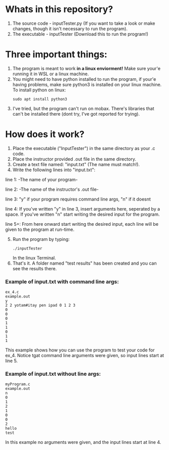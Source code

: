 # Whats in this repository?
1. The source code - inputTester.py (If you want to take a look or make changes, though it isn't necessary to run the program).
2. The executable - inputTester (Download this to run the program!)
# Three important things:
1. The program is meant to work **in a linux enviorment!** Make sure your'e running it in WSL or a linux machine.
2. You might need to have python installed to run the program, if your'e having problems, make sure python3 is installed on your linux machine.
   To install python on linux:
   ```shell
   sudo apt install python3
   ```
3. I've tried, but the program can't run on mobax. There's libraries that can't be installed there (dont try, I've got reported for trying).

# How does it work?
1. Place the executable ("InputTester") in the same directory as your .c code.
2. Place the instructor provided .out file in the same directory.
3. Create a text file named: "input.txt" (The name must match!).
4. Write the following lines into "input.txt":

line 1: -The name of your program-

line 2: -The name of the instructor's .out file-

line 3: "y" if your program requires command line args, "n" if it doesnt

line 4: If you've written "y" in line 3, insert arguments here, seperated by a space. If you've written "n" start writing the desired input for the program.

line 5+: From here onward start writing the desired input, each line will be given to the program at run-time.

5. Run the program by typing:
   ```
   ./inputTester
   ```
   In the linux Terminal.
6. That's it. A folder named "test results" has been created and you can see the results there.

### Example of input.txt with command line args: 
```
ex_4.c
example.out
y
2 2 yotam#itay pen ipad 0 1 2 3
0
0
0
1
1
0
1
1
```
This example shows how you can use the program to test your code for ex_4. Notice tgat command line arguments were given, so input lines start at line 5.
### Example of input.txt without line args:
```
myProgram.c
example.out
n
0
1
2
1
0
0
2
hello
test
```
In this example no arguments were given, and the input lines start at line 4.
